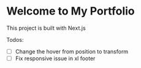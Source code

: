 # Welcome to My Portfolio

This project is built with Next.js

Todos:

- [ ] Change the hover from position to transform
- [ ] Fix responsive issue in xl footer
